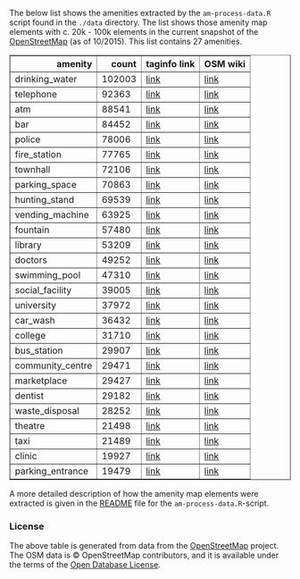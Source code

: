 
The below list shows the amenities extracted by the `am-process-data.R` script found in the `./data` directory. The list shows those amenity map elements with c. 20k - 100k elements in the current snapshot of the [OpenStreetMap](https://openstreetmap.org) (as of 10/2015). This list contains 27 amenities. 




<table border="1" class="dataframe">
  <thead>
    <tr style="text-align: right;">
      <th>amenity</th>
      <th>count</th>
      <th>taginfo link</th>
      <th>OSM wiki</th>
    </tr>
  </thead>
  <tbody>
    <tr>
      <td>drinking_water</td>
      <td>102003</td>
      <td><a href="https://taginfo.openstreetmap.org/tags/amenity=drinking_water">link</a></td>
      <td><a href="https://wiki.openstreetmap.org/wiki/Tag:amenity%3Ddrinking_water">link</a></td>
    </tr>
    <tr>
      <td>telephone</td>
      <td>92363</td>
      <td><a href="https://taginfo.openstreetmap.org/tags/amenity=telephone">link</a></td>
      <td><a href="https://wiki.openstreetmap.org/wiki/Tag:amenity%3Dtelephone">link</a></td>
    </tr>
    <tr>
      <td>atm</td>
      <td>88541</td>
      <td><a href="https://taginfo.openstreetmap.org/tags/amenity=atm">link</a></td>
      <td><a href="https://wiki.openstreetmap.org/wiki/Tag:amenity%3Datm">link</a></td>
    </tr>
    <tr>
      <td>bar</td>
      <td>84452</td>
      <td><a href="https://taginfo.openstreetmap.org/tags/amenity=bar">link</a></td>
      <td><a href="https://wiki.openstreetmap.org/wiki/Tag:amenity%3Dbar">link</a></td>
    </tr>
    <tr>
      <td>police</td>
      <td>78006</td>
      <td><a href="https://taginfo.openstreetmap.org/tags/amenity=police">link</a></td>
      <td><a href="https://wiki.openstreetmap.org/wiki/Tag:amenity%3Dpolice">link</a></td>
    </tr>
    <tr>
      <td>fire_station</td>
      <td>77765</td>
      <td><a href="https://taginfo.openstreetmap.org/tags/amenity=fire_station">link</a></td>
      <td><a href="https://wiki.openstreetmap.org/wiki/Tag:amenity%3Dfire_station">link</a></td>
    </tr>
    <tr>
      <td>townhall</td>
      <td>72106</td>
      <td><a href="https://taginfo.openstreetmap.org/tags/amenity=townhall">link</a></td>
      <td><a href="https://wiki.openstreetmap.org/wiki/Tag:amenity%3Dtownhall">link</a></td>
    </tr>
    <tr>
      <td>parking_space</td>
      <td>70863</td>
      <td><a href="https://taginfo.openstreetmap.org/tags/amenity=parking_space">link</a></td>
      <td><a href="https://wiki.openstreetmap.org/wiki/Tag:amenity%3Dparking_space">link</a></td>
    </tr>
    <tr>
      <td>hunting_stand</td>
      <td>69539</td>
      <td><a href="https://taginfo.openstreetmap.org/tags/amenity=hunting_stand">link</a></td>
      <td><a href="https://wiki.openstreetmap.org/wiki/Tag:amenity%3Dhunting_stand">link</a></td>
    </tr>
    <tr>
      <td>vending_machine</td>
      <td>63925</td>
      <td><a href="https://taginfo.openstreetmap.org/tags/amenity=vending_machine">link</a></td>
      <td><a href="https://wiki.openstreetmap.org/wiki/Tag:amenity%3Dvending_machine">link</a></td>
    </tr>
    <tr>
      <td>fountain</td>
      <td>57480</td>
      <td><a href="https://taginfo.openstreetmap.org/tags/amenity=fountain">link</a></td>
      <td><a href="https://wiki.openstreetmap.org/wiki/Tag:amenity%3Dfountain">link</a></td>
    </tr>
    <tr>
      <td>library</td>
      <td>53209</td>
      <td><a href="https://taginfo.openstreetmap.org/tags/amenity=library">link</a></td>
      <td><a href="https://wiki.openstreetmap.org/wiki/Tag:amenity%3Dlibrary">link</a></td>
    </tr>
    <tr>
      <td>doctors</td>
      <td>49252</td>
      <td><a href="https://taginfo.openstreetmap.org/tags/amenity=doctors">link</a></td>
      <td><a href="https://wiki.openstreetmap.org/wiki/Tag:amenity%3Ddoctors">link</a></td>
    </tr>
    <tr>
      <td>swimming_pool</td>
      <td>47310</td>
      <td><a href="https://taginfo.openstreetmap.org/tags/amenity=swimming_pool">link</a></td>
      <td><a href="https://wiki.openstreetmap.org/wiki/Tag:amenity%3Dswimming_pool">link</a></td>
    </tr>
    <tr>
      <td>social_facility</td>
      <td>39005</td>
      <td><a href="https://taginfo.openstreetmap.org/tags/amenity=social_facility">link</a></td>
      <td><a href="https://wiki.openstreetmap.org/wiki/Tag:amenity%3Dsocial_facility">link</a></td>
    </tr>
    <tr>
      <td>university</td>
      <td>37972</td>
      <td><a href="https://taginfo.openstreetmap.org/tags/amenity=university">link</a></td>
      <td><a href="https://wiki.openstreetmap.org/wiki/Tag:amenity%3Duniversity">link</a></td>
    </tr>
    <tr>
      <td>car_wash</td>
      <td>36432</td>
      <td><a href="https://taginfo.openstreetmap.org/tags/amenity=car_wash">link</a></td>
      <td><a href="https://wiki.openstreetmap.org/wiki/Tag:amenity%3Dcar_wash">link</a></td>
    </tr>
    <tr>
      <td>college</td>
      <td>31710</td>
      <td><a href="https://taginfo.openstreetmap.org/tags/amenity=college">link</a></td>
      <td><a href="https://wiki.openstreetmap.org/wiki/Tag:amenity%3Dcollege">link</a></td>
    </tr>
    <tr>
      <td>bus_station</td>
      <td>29907</td>
      <td><a href="https://taginfo.openstreetmap.org/tags/amenity=bus_station">link</a></td>
      <td><a href="https://wiki.openstreetmap.org/wiki/Tag:amenity%3Dbus_station">link</a></td>
    </tr>
    <tr>
      <td>community_centre</td>
      <td>29471</td>
      <td><a href="https://taginfo.openstreetmap.org/tags/amenity=community_centre">link</a></td>
      <td><a href="https://wiki.openstreetmap.org/wiki/Tag:amenity%3Dcommunity_centre">link</a></td>
    </tr>
    <tr>
      <td>marketplace</td>
      <td>29427</td>
      <td><a href="https://taginfo.openstreetmap.org/tags/amenity=marketplace">link</a></td>
      <td><a href="https://wiki.openstreetmap.org/wiki/Tag:amenity%3Dmarketplace">link</a></td>
    </tr>
    <tr>
      <td>dentist</td>
      <td>29182</td>
      <td><a href="https://taginfo.openstreetmap.org/tags/amenity=dentist">link</a></td>
      <td><a href="https://wiki.openstreetmap.org/wiki/Tag:amenity%3Ddentist">link</a></td>
    </tr>
    <tr>
      <td>waste_disposal</td>
      <td>28252</td>
      <td><a href="https://taginfo.openstreetmap.org/tags/amenity=waste_disposal">link</a></td>
      <td><a href="https://wiki.openstreetmap.org/wiki/Tag:amenity%3Dwaste_disposal">link</a></td>
    </tr>
    <tr>
      <td>theatre</td>
      <td>21498</td>
      <td><a href="https://taginfo.openstreetmap.org/tags/amenity=theatre">link</a></td>
      <td><a href="https://wiki.openstreetmap.org/wiki/Tag:amenity%3Dtheatre">link</a></td>
    </tr>
    <tr>
      <td>taxi</td>
      <td>21489</td>
      <td><a href="https://taginfo.openstreetmap.org/tags/amenity=taxi">link</a></td>
      <td><a href="https://wiki.openstreetmap.org/wiki/Tag:amenity%3Dtaxi">link</a></td>
    </tr>
    <tr>
      <td>clinic</td>
      <td>19927</td>
      <td><a href="https://taginfo.openstreetmap.org/tags/amenity=clinic">link</a></td>
      <td><a href="https://wiki.openstreetmap.org/wiki/Tag:amenity%3Dclinic">link</a></td>
    </tr>
    <tr>
      <td>parking_entrance</td>
      <td>19479</td>
      <td><a href="https://taginfo.openstreetmap.org/tags/amenity=parking_entrance">link</a></td>
      <td><a href="https://wiki.openstreetmap.org/wiki/Tag:amenity%3Dparking_entrance">link</a></td>
    </tr>
  </tbody>
</table>



A more detailed description of how the amenity map elements were extracted is given in the [README](./data/README.md) file for the `am-process-data.R`-script.

### License 

The above table is generated from data from the [OpenStreetMap](https:/openstreetmap.org) project. The OSM data is © OpenStreetMap contributors, and it is available under the terms of the [Open Database License](https://www.openstreetmap.org/copyright).

